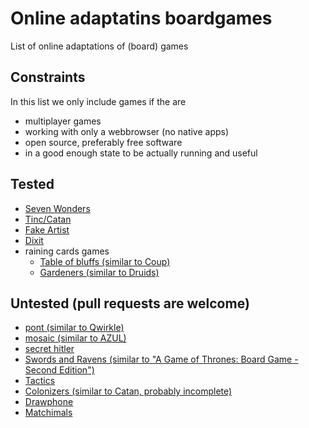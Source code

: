 # Online adaptatins boardgames
List of online adaptations of (board) games

## Constraints

In this list we only include games if the are

- multiplayer games
- working with only a webbrowser (no native apps)
- open source, preferably free software
- in a good enough state to be actually running and useful

## Tested
- [Seven Wonders](https://github.com/joffrey-bion/seven-wonders)
- [Tinc/Catan](https://github.com/seansegal/tincisnotcatan)
- [Fake Artist](https://github.com/kcgidw/fao)
- [Dixit](https://github.com/jminuscula/dixit-online)
- raining cards games
  - [Table of bluffs (similar to Coup)](https://gitlab.com/xoria/raining-cards/-/tree/master/packages/games/table-of-bluffs)
  - [Gardeners (similar to Druids)](https://gitlab.com/xoria/raining-cards/-/tree/master/packages/games/gardeners)

## Untested (pull requests are welcome)
- [pont (similar to Qwirkle)](https://github.com/mkeeter/pont)
- [mosaic (similar to AZUL)](https://github.com/maciejmatu/mosaic)
- [secret hitler](https://github.com/cozuya/secret-hitler)
- [Swords and Ravens (similar to "A Game of Thrones: Board Game - Second Edition")](https://github.com/Longwelwind/swords-and-ravens)
- [Tactics](https://github.com/pongstylin/tactics)
- [Colonizers (similar to Catan, probably incomplete)](https://github.com/sibartlett/colonizers)
- [Drawphone](https://github.com/tannerkrewson/drawphone)
- [Matchimals](https://github.com/igravitystudios/matchimals.fun)
